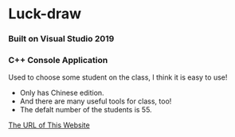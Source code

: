 # Luck-draw
### Built on Visual Studio 2019
### C++ Console Application

Used to choose some student on the class, I think it is easy to use!

- Only has Chinese edition.
- And there are many useful tools for class, too!
- The defalt number of the students is 55.

[The URL of This Website](https://github.com/laipuran/Luck-Draw)
